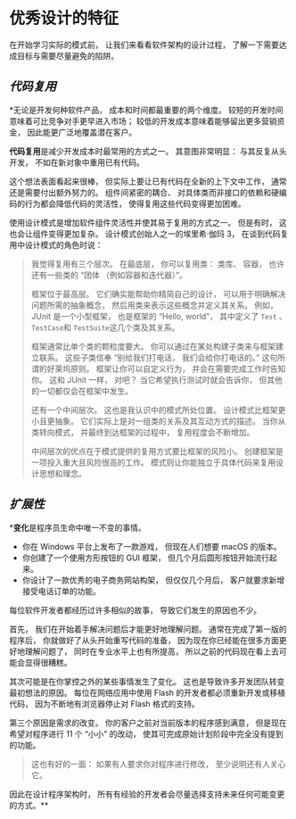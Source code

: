 # 优秀设计的特征

在开始学习实际的模式前，  让我们来看看软件架构的设计过程，  了解一下需要达成目标与需要尽量避免的陷阱。

## *代码复用*

 *无论是开发何种软件产品，  成本和时间都最重要的两个维度。  较短的开发时间意味着可比竞争对手更早进入市场；  较低的开发成本意味着能够留出更多营销资金，  因此能更广泛地覆盖潜在客户。

**代码复用**是减少开发成本时最常用的方式之一。  其意图非常明显：  与其反复从头开发，  不如在新对象中重用已有代码。

这个想法表面看起来很棒，  但实际上要让已有代码在全新的上下文中工作，  通常还是需要付出额外努力的。  组件间紧密的耦合、  对具体类而非接口的依赖和硬编码的行为都会降低代码的灵活性，  使得复用这些代码变得更加困难。

使用设计模式是增加软件组件灵活性并使其易于复用的方式之一。  但是有时，  这也会让组件变得更加复杂。  设计模式创始人之一的埃里希·伽玛 3，  在谈到代码复用中设计模式的角色时说：

> 我觉得复用有三个层次。  在最底层，  你可以复用类：  类库、  容器，  也许还有一些类的  “团体  （例如容器和迭代器）”。
> 
> 框架位于最高层。  它们确实能帮助你精简自己的设计，  可以用于明确解决问题所需的抽象概念，  然后用类来表示这些概念并定义其关系。  例如，  JUnit 是一个小型框架，  也是框架的 “Hello, world”，  其中定义了  `Test` 、  ​  `Test­Case`和  `Test­Suite`这几个类及其关系。
> 
> 框架通常比单个类的颗粒度要大。  你可以通过在某处构建子类来与框架建立联系。  这些子类信奉  “别给我们打电话，  我们会给你打电话的。”  这句所谓的好莱坞原则。  框架让你可以自定义行为，  并会在需要完成工作时告知你。  这和 JUnit 一样，  对吧？  当它希望执行测试时就会告诉你，  但其他的一切都仅会在框架中发生。
> 
> 还有一个中间层次。  这也是我认识中的模式所处位置。  设计模式比框架更小且更抽象。  它们实际上是对一组类的关系及其互动方式的描述。  当你从类转向模式，  并最终到达框架的过程中，  复用程度会不断增加。
> 
> 中间层次的优点在于模式提供的复用方式要比框架的风险小。  创建框架是一项投入重大且风险很高的工作。  模式则让你能独立于具体代码来复用设计思想和理念。

## *扩展性*

 ***变化**是程序员生命中唯一不变的事情。

*   你在 Win­dows 平台上发布了一款游戏，  但现在人们想要 macOS 的版本。
*   你创建了一个使用方形按钮的 GUI 框架，  但几个月后圆形按钮开始流行起来。
*   你设计了一款优秀的电子商务网站构架，  但仅仅几个月后，  客户就要求新增接受电话订单的功能。

每位软件开发者都经历过许多相似的故事，  导致它们发生的原因也不少。

首先，  我们在开始着手解决问题后才能更好地理解问题。  通常在完成了第一版的程序后，  你就做好了从头开始重写代码的准备，  因为现在你已经能在很多方面更好地理解问题了，  同时在专业水平上也有所提高，  所以之前的代码现在看上去可能会显得很糟糕。

其次可能是在你掌控之外的某些事情发生了变化。  这也是导致许多开发团队转变最初想法的原因。  每位在网络应用中使用 Flash 的开发者都必须重新开发或移植代码，  因为不断地有浏览器停止对 Flash 格式的支持。

第三个原因是需求的改变。  你的客户之前对当前版本的程序感到满意，  但是现在希望对程序进行 11 个  “小小”  的改动，  使其可完成原始计划阶段中完全没有提到的功能。

> 这也有好的一面：  如果有人要求你对程序进行修改，  至少说明还有人关心它。

因此在设计程序架构时，  所有有经验的开发者会尽量选择支持未来任何可能变更的方式。**
